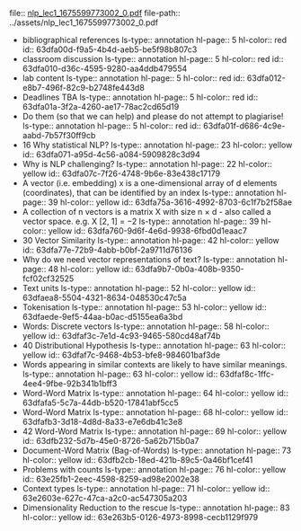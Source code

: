 file:: [nlp_lec1_1675599773002_0.pdf](../assets/nlp_lec1_1675599773002_0.pdf)
file-path:: ../assets/nlp_lec1_1675599773002_0.pdf

- bibliographical references
  ls-type:: annotation
  hl-page:: 5
  hl-color:: red
  id:: 63dfa00d-f9a5-4b4d-aeb5-be5f98b807c3
- classroom discussion
  ls-type:: annotation
  hl-page:: 5
  hl-color:: red
  id:: 63dfa010-d36c-4595-9280-aa4ddb479554
- lab content
  ls-type:: annotation
  hl-page:: 5
  hl-color:: red
  id:: 63dfa012-e8b7-496f-82c9-b2748fe443d8
- Deadlines TBA
  ls-type:: annotation
  hl-page:: 5
  hl-color:: red
  id:: 63dfa01a-3f2a-4260-ae17-78ac2cd65d19
- Do them (so that we can help) and please do not attempt to plagiarise!
  ls-type:: annotation
  hl-page:: 5
  hl-color:: red
  id:: 63dfa01f-d686-4c9e-aabd-7b57f30ff9cb
- 16 Why statistical NLP?
  ls-type:: annotation
  hl-page:: 23
  hl-color:: yellow
  id:: 63dfa071-a95d-4c56-a084-5909828c3d94
- Why is NLP challenging?
  ls-type:: annotation
  hl-page:: 22
  hl-color:: yellow
  id:: 63dfa07c-7f26-4748-9b6e-83e438c17179
- A vector (i.e. embedding) x is a one-dimensional array of d elements (coordinates), that can be identified by an index
  ls-type:: annotation
  hl-page:: 39
  hl-color:: yellow
  id:: 63dfa75a-3616-4992-8703-6c1f7b2f58ae
- A collection of n vectors is a matrix X with size n × d - also called a vector space. e.g. X [2, 1] = −2
  ls-type:: annotation
  hl-page:: 39
  hl-color:: yellow
  id:: 63dfa760-9d6f-4e6d-9938-6fbd0d1eaac7
- 30 Vector Similarity
  ls-type:: annotation
  hl-page:: 42
  hl-color:: yellow
  id:: 63dfa77e-72b9-4abb-b0bf-2a9711d76136
- Why do we need vector representations of text?
  ls-type:: annotation
  hl-page:: 48
  hl-color:: yellow
  id:: 63dfa9b7-0b0a-408b-9350-fcf02cf32525
- Text units
  ls-type:: annotation
  hl-page:: 52
  hl-color:: yellow
  id:: 63dfaea8-5504-4321-8634-048530c47c5a
- Tokenisation
  ls-type:: annotation
  hl-page:: 53
  hl-color:: yellow
  id:: 63dfaede-9ef5-44aa-b0ac-d5155ea6a3bd
- Words: Discrete vectors
  ls-type:: annotation
  hl-page:: 58
  hl-color:: yellow
  id:: 63dfaf3c-7e1d-4c93-9465-580cd48af74b
- 40 Distributional Hypothesis
  ls-type:: annotation
  hl-page:: 63
  hl-color:: yellow
  id:: 63dfaf7c-9468-4b53-bfe8-984601baf3de
- Words appearing in similar contexts are likely to have similar meanings.
  ls-type:: annotation
  hl-page:: 63
  hl-color:: yellow
  id:: 63dfaf8c-1ffc-4ee4-9fbe-92b341b1bff3
- Word-Word Matrix
  ls-type:: annotation
  hl-page:: 64
  hl-color:: yellow
  id:: 63dfafa5-5c7a-44db-b520-17841abf5cc5
- Word-Word Matrix 
  ls-type:: annotation
  hl-page:: 68
  hl-color:: yellow
  id:: 63dfafb3-3d18-4d8d-8a33-e7e6db41c3e8
- 42 Word-Word Matrix
  ls-type:: annotation
  hl-page:: 69
  hl-color:: yellow
  id:: 63dfb232-5d7b-45e0-8726-5a62b715b0a7
- Document-Word Matrix (Bag-of-Words)
  ls-type:: annotation
  hl-page:: 73
  hl-color:: yellow
  id:: 63dfb2cb-18ed-421b-89c5-0a46bf1cef41
- Problems with counts
  ls-type:: annotation
  hl-page:: 76
  hl-color:: yellow
  id:: 63e25fb1-2eec-4598-8259-ad98e2002e38
- Context types
  ls-type:: annotation
  hl-page:: 71
  hl-color:: yellow
  id:: 63e2603e-627c-47ca-a2c0-ac547305a203
- Dimensionality Reduction to the rescue
  ls-type:: annotation
  hl-page:: 83
  hl-color:: yellow
  id:: 63e263b5-0126-4973-8998-cecb1129f979